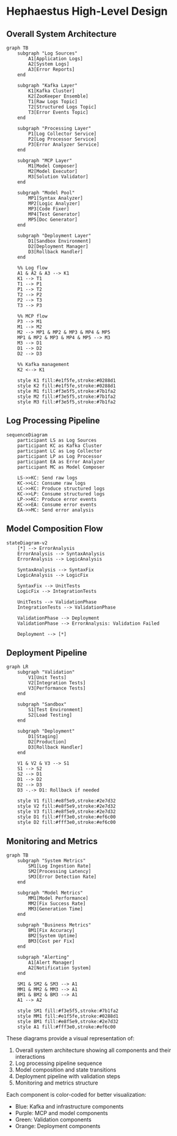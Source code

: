 # Hephaestus High-Level Design

## Overall System Architecture

```mermaid
graph TB
    subgraph "Log Sources"
        A1[Application Logs]
        A2[System Logs]
        A3[Error Reports]
    end

    subgraph "Kafka Layer"
        K1[Kafka Cluster]
        K2[ZooKeeper Ensemble]
        T1[Raw Logs Topic]
        T2[Structured Logs Topic]
        T3[Error Events Topic]
    end

    subgraph "Processing Layer"
        P1[Log Collector Service]
        P2[Log Processor Service]
        P3[Error Analyzer Service]
    end

    subgraph "MCP Layer"
        M1[Model Composer]
        M2[Model Executor]
        M3[Solution Validator]
    end

    subgraph "Model Pool"
        MP1[Syntax Analyzer]
        MP2[Logic Analyzer]
        MP3[Code Fixer]
        MP4[Test Generator]
        MP5[Doc Generator]
    end

    subgraph "Deployment Layer"
        D1[Sandbox Environment]
        D2[Deployment Manager]
        D3[Rollback Handler]
    end

    %% Log flow
    A1 & A2 & A3 --> K1
    K1 --> T1
    T1 --> P1
    P1 --> T2
    T2 --> P2
    P2 --> T3
    T3 --> P3

    %% MCP flow
    P3 --> M1
    M1 --> M2
    M2 --> MP1 & MP2 & MP3 & MP4 & MP5
    MP1 & MP2 & MP3 & MP4 & MP5 --> M3
    M3 --> D1
    D1 --> D2
    D2 --> D3

    %% Kafka management
    K2 <--> K1

    style K1 fill:#e1f5fe,stroke:#0288d1
    style K2 fill:#e1f5fe,stroke:#0288d1
    style M1 fill:#f3e5f5,stroke:#7b1fa2
    style M2 fill:#f3e5f5,stroke:#7b1fa2
    style M3 fill:#f3e5f5,stroke:#7b1fa2
```

## Log Processing Pipeline

```mermaid
sequenceDiagram
    participant LS as Log Sources
    participant KC as Kafka Cluster
    participant LC as Log Collector
    participant LP as Log Processor
    participant EA as Error Analyzer
    participant MC as Model Composer

    LS->>KC: Send raw logs
    KC->>LC: Consume raw logs
    LC->>KC: Produce structured logs
    KC->>LP: Consume structured logs
    LP->>KC: Produce error events
    KC->>EA: Consume error events
    EA->>MC: Send error analysis
```

## Model Composition Flow

```mermaid
stateDiagram-v2
    [*] --> ErrorAnalysis
    ErrorAnalysis --> SyntaxAnalysis
    ErrorAnalysis --> LogicAnalysis
    
    SyntaxAnalysis --> SyntaxFix
    LogicAnalysis --> LogicFix
    
    SyntaxFix --> UnitTests
    LogicFix --> IntegrationTests
    
    UnitTests --> ValidationPhase
    IntegrationTests --> ValidationPhase
    
    ValidationPhase --> Deployment
    ValidationPhase --> ErrorAnalysis: Validation Failed
    
    Deployment --> [*]
```

## Deployment Pipeline

```mermaid
graph LR
    subgraph "Validation"
        V1[Unit Tests]
        V2[Integration Tests]
        V3[Performance Tests]
    end

    subgraph "Sandbox"
        S1[Test Environment]
        S2[Load Testing]
    end

    subgraph "Deployment"
        D1[Staging]
        D2[Production]
        D3[Rollback Handler]
    end

    V1 & V2 & V3 --> S1
    S1 --> S2
    S2 --> D1
    D1 --> D2
    D2 --> D3
    D3 -.-> D1: Rollback if needed

    style V1 fill:#e8f5e9,stroke:#2e7d32
    style V2 fill:#e8f5e9,stroke:#2e7d32
    style V3 fill:#e8f5e9,stroke:#2e7d32
    style D1 fill:#fff3e0,stroke:#ef6c00
    style D2 fill:#fff3e0,stroke:#ef6c00
```

## Monitoring and Metrics

```mermaid
graph TB
    subgraph "System Metrics"
        SM1[Log Ingestion Rate]
        SM2[Processing Latency]
        SM3[Error Detection Rate]
    end

    subgraph "Model Metrics"
        MM1[Model Performance]
        MM2[Fix Success Rate]
        MM3[Generation Time]
    end

    subgraph "Business Metrics"
        BM1[Fix Accuracy]
        BM2[System Uptime]
        BM3[Cost per Fix]
    end

    subgraph "Alerting"
        A1[Alert Manager]
        A2[Notification System]
    end

    SM1 & SM2 & SM3 --> A1
    MM1 & MM2 & MM3 --> A1
    BM1 & BM2 & BM3 --> A1
    A1 --> A2

    style SM1 fill:#f3e5f5,stroke:#7b1fa2
    style MM1 fill:#e1f5fe,stroke:#0288d1
    style BM1 fill:#e8f5e9,stroke:#2e7d32
    style A1 fill:#fff3e0,stroke:#ef6c00
```

These diagrams provide a visual representation of:
1. Overall system architecture showing all components and their interactions
2. Log processing pipeline sequence
3. Model composition and state transitions
4. Deployment pipeline with validation steps
5. Monitoring and metrics structure

Each component is color-coded for better visualization:
- Blue: Kafka and infrastructure components
- Purple: MCP and model components
- Green: Validation components
- Orange: Deployment components 